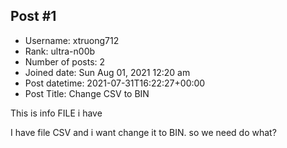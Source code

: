 ## Post #1
- Username: xtruong712
- Rank: ultra-n00b
- Number of posts: 2
- Joined date: Sun Aug 01, 2021 12:20 am
- Post datetime: 2021-07-31T16:22:27+00:00
- Post Title: Change CSV to BIN

This is info FILE i have


I have file CSV and i want change it to BIN. so we need do what?

